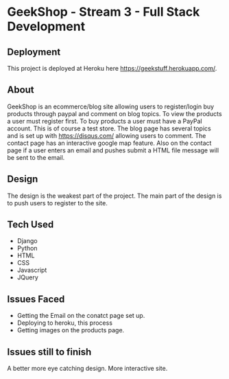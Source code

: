 # GeekShop - Stream 3 - Full Stack Development

## Deployment

This project is deployed at Heroku here https://geekstuff.herokuapp.com/. 

## About 

GeekShop is an ecommerce/blog site allowing users to register/login buy products through paypal and comment on blog topics. To view the products a user must register first. To buy products a user must have a PayPal account. This is of course a test store. The blog page has several topics and is set up with https://disqus.com/ allowing users to comment. The contact page has an interactive google map feature. Also on the contact page if a user enters an email and pushes submit a HTML file message will be sent to the email. 

## Design

The design is the weakest part of the project. The main part of the design is to push users to register to the site. 

## Tech Used

- Django
- Python
- HTML
- CSS
- Javascript
- JQuery

## Issues Faced

- Getting the Email on the conatct page set up.
- Deploying to heroku, this process 
- Getting images on the products page. 

## Issues still to finish

A better more eye catching design. More interactive site. 
